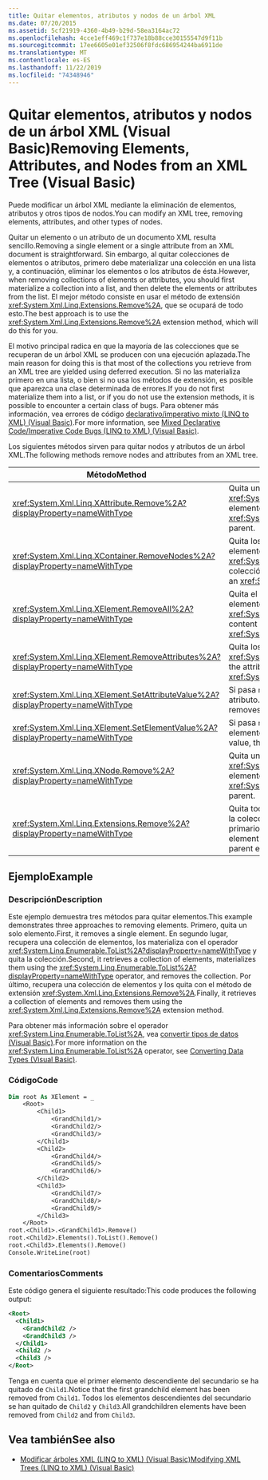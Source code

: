 ```yaml
---
title: Quitar elementos, atributos y nodos de un árbol XML
ms.date: 07/20/2015
ms.assetid: 5cf21919-4360-4b49-b29d-58ea3164ac72
ms.openlocfilehash: 4cce1eff469c1f737e18b88cce30155547d9f11b
ms.sourcegitcommit: 17ee6605e01ef32506f8fdc686954244ba6911de
ms.translationtype: MT
ms.contentlocale: es-ES
ms.lasthandoff: 11/22/2019
ms.locfileid: "74348946"
---
```

# <a name="removing-elements-attributes-and-nodes-from-an-xml-tree-visual-basic"></a><span data-ttu-id="cb73a-102">Quitar elementos, atributos y nodos de un árbol XML (Visual Basic)</span><span class="sxs-lookup"><span data-stu-id="cb73a-102">Removing Elements, Attributes, and Nodes from an XML Tree (Visual Basic)</span></span>
<span data-ttu-id="cb73a-103">Puede modificar un árbol XML mediante la eliminación de elementos, atributos y otros tipos de nodos.</span><span class="sxs-lookup"><span data-stu-id="cb73a-103">You can modify an XML tree, removing elements, attributes, and other types of nodes.</span></span>  
  
 <span data-ttu-id="cb73a-104">Quitar un elemento o un atributo de un documento XML resulta sencillo.</span><span class="sxs-lookup"><span data-stu-id="cb73a-104">Removing a single element or a single attribute from an XML document is straightforward.</span></span> <span data-ttu-id="cb73a-105">Sin embargo, al quitar colecciones de elementos o atributos, primero debe materializar una colección en una lista y, a continuación, eliminar los elementos o los atributos de ésta.</span><span class="sxs-lookup"><span data-stu-id="cb73a-105">However, when removing collections of elements or attributes, you should first materialize a collection into a list, and then delete the elements or attributes from the list.</span></span> <span data-ttu-id="cb73a-106">El mejor método consiste en usar el método de extensión <xref:System.Xml.Linq.Extensions.Remove%2A>, que se ocupará de todo esto.</span><span class="sxs-lookup"><span data-stu-id="cb73a-106">The best approach is to use the <xref:System.Xml.Linq.Extensions.Remove%2A> extension method, which will do this for you.</span></span>  
  
 <span data-ttu-id="cb73a-107">El motivo principal radica en que la mayoría de las colecciones que se recuperan de un árbol XML se producen con una ejecución aplazada.</span><span class="sxs-lookup"><span data-stu-id="cb73a-107">The main reason for doing this is that most of the collections you retrieve from an XML tree are yielded using deferred execution.</span></span> <span data-ttu-id="cb73a-108">Si no las materializa primero en una lista, o bien si no usa los métodos de extensión, es posible que aparezca una clase determinada de errores.</span><span class="sxs-lookup"><span data-stu-id="cb73a-108">If you do not first materialize them into a list, or if you do not use the extension methods, it is possible to encounter a certain class of bugs.</span></span> <span data-ttu-id="cb73a-109">Para obtener más información, vea errores de código [declarativo/imperativo mixto (LINQ to XML) (Visual Basic)](../../../../visual-basic/programming-guide/concepts/linq/mixed-declarative-code-imperative-code-bugs-linq-to-xml.md).</span><span class="sxs-lookup"><span data-stu-id="cb73a-109">For more information, see [Mixed Declarative Code/Imperative Code Bugs (LINQ to XML) (Visual Basic)](../../../../visual-basic/programming-guide/concepts/linq/mixed-declarative-code-imperative-code-bugs-linq-to-xml.md).</span></span>  
  
 <span data-ttu-id="cb73a-110">Los siguientes métodos sirven para quitar nodos y atributos de un árbol XML.</span><span class="sxs-lookup"><span data-stu-id="cb73a-110">The following methods remove nodes and attributes from an XML tree.</span></span>  
  
|<span data-ttu-id="cb73a-111">Método</span><span class="sxs-lookup"><span data-stu-id="cb73a-111">Method</span></span>|<span data-ttu-id="cb73a-112">Descripción</span><span class="sxs-lookup"><span data-stu-id="cb73a-112">Description</span></span>|  
|------------|-----------------|  
|<xref:System.Xml.Linq.XAttribute.Remove%2A?displayProperty=nameWithType>|<span data-ttu-id="cb73a-113">Quita un elemento <xref:System.Xml.Linq.XAttribute> de su elemento primario.</span><span class="sxs-lookup"><span data-stu-id="cb73a-113">Removes an <xref:System.Xml.Linq.XAttribute> from its parent.</span></span>|  
|<xref:System.Xml.Linq.XContainer.RemoveNodes%2A?displayProperty=nameWithType>|<span data-ttu-id="cb73a-114">Quita los nodos secundarios de un elemento <xref:System.Xml.Linq.XContainer> de la colección.</span><span class="sxs-lookup"><span data-stu-id="cb73a-114">Removes the child nodes from an <xref:System.Xml.Linq.XContainer>.</span></span>|  
|<xref:System.Xml.Linq.XElement.RemoveAll%2A?displayProperty=nameWithType>|<span data-ttu-id="cb73a-115">Quita el contenido y los atributos de un elemento <xref:System.Xml.Linq.XElement>.</span><span class="sxs-lookup"><span data-stu-id="cb73a-115">Removes content and attributes from an <xref:System.Xml.Linq.XElement>.</span></span>|  
|<xref:System.Xml.Linq.XElement.RemoveAttributes%2A?displayProperty=nameWithType>|<span data-ttu-id="cb73a-116">Quita los atributos de un elemento <xref:System.Xml.Linq.XElement>.</span><span class="sxs-lookup"><span data-stu-id="cb73a-116">Removes the attributes of an <xref:System.Xml.Linq.XElement>.</span></span>|  
|<xref:System.Xml.Linq.XElement.SetAttributeValue%2A?displayProperty=nameWithType>|<span data-ttu-id="cb73a-117">Si pasa `null` para el valor, quita el atributo.</span><span class="sxs-lookup"><span data-stu-id="cb73a-117">If you pass `null` for value, then removes the attribute.</span></span>|  
|<xref:System.Xml.Linq.XElement.SetElementValue%2A?displayProperty=nameWithType>|<span data-ttu-id="cb73a-118">Si pasa `null` para el valor, quita el elemento secundario.</span><span class="sxs-lookup"><span data-stu-id="cb73a-118">If you pass `null` for value, then removes the child element.</span></span>|  
|<xref:System.Xml.Linq.XNode.Remove%2A?displayProperty=nameWithType>|<span data-ttu-id="cb73a-119">Quita un elemento <xref:System.Xml.Linq.XNode> de su elemento primario.</span><span class="sxs-lookup"><span data-stu-id="cb73a-119">Removes an <xref:System.Xml.Linq.XNode> from its parent.</span></span>|  
|<xref:System.Xml.Linq.Extensions.Remove%2A?displayProperty=nameWithType>|<span data-ttu-id="cb73a-120">Quita todos los atributos o elementos de la colección de origen de su elemento primario.</span><span class="sxs-lookup"><span data-stu-id="cb73a-120">Removes every attribute or element in the source collection from its parent element.</span></span>|  
  
## <a name="example"></a><span data-ttu-id="cb73a-121">Ejemplo</span><span class="sxs-lookup"><span data-stu-id="cb73a-121">Example</span></span>  
  
### <a name="description"></a><span data-ttu-id="cb73a-122">Descripción</span><span class="sxs-lookup"><span data-stu-id="cb73a-122">Description</span></span>  
 <span data-ttu-id="cb73a-123">Este ejemplo demuestra tres métodos para quitar elementos.</span><span class="sxs-lookup"><span data-stu-id="cb73a-123">This example demonstrates three approaches to removing elements.</span></span> <span data-ttu-id="cb73a-124">Primero, quita un solo elemento.</span><span class="sxs-lookup"><span data-stu-id="cb73a-124">First, it removes a single element.</span></span> <span data-ttu-id="cb73a-125">En segundo lugar, recupera una colección de elementos, los materializa con el operador <xref:System.Linq.Enumerable.ToList%2A?displayProperty=nameWithType> y quita la colección.</span><span class="sxs-lookup"><span data-stu-id="cb73a-125">Second, it retrieves a collection of elements, materializes them using the <xref:System.Linq.Enumerable.ToList%2A?displayProperty=nameWithType> operator, and removes the collection.</span></span> <span data-ttu-id="cb73a-126">Por último, recupera una colección de elementos y los quita con el método de extensión <xref:System.Xml.Linq.Extensions.Remove%2A>.</span><span class="sxs-lookup"><span data-stu-id="cb73a-126">Finally, it retrieves a collection of elements and removes them using the <xref:System.Xml.Linq.Extensions.Remove%2A> extension method.</span></span>  
  
 <span data-ttu-id="cb73a-127">Para obtener más información sobre el operador <xref:System.Linq.Enumerable.ToList%2A>, vea [convertir tipos de datos (Visual Basic)](../../../../visual-basic/programming-guide/concepts/linq/converting-data-types.md).</span><span class="sxs-lookup"><span data-stu-id="cb73a-127">For more information on the <xref:System.Linq.Enumerable.ToList%2A> operator, see [Converting Data Types (Visual Basic)](../../../../visual-basic/programming-guide/concepts/linq/converting-data-types.md).</span></span>  
  
### <a name="code"></a><span data-ttu-id="cb73a-128">Código</span><span class="sxs-lookup"><span data-stu-id="cb73a-128">Code</span></span>  
  
```vb  
Dim root As XElement = _  
    <Root>  
        <Child1>  
            <GrandChild1/>  
            <GrandChild2/>  
            <GrandChild3/>  
        </Child1>  
        <Child2>  
            <GrandChild4/>  
            <GrandChild5/>  
            <GrandChild6/>  
        </Child2>  
        <Child3>  
            <GrandChild7/>  
            <GrandChild8/>  
            <GrandChild9/>  
        </Child3>  
    </Root>  
root.<Child1>.<GrandChild1>.Remove()  
root.<Child2>.Elements().ToList().Remove()  
root.<Child3>.Elements().Remove()  
Console.WriteLine(root)  
```  
  
### <a name="comments"></a><span data-ttu-id="cb73a-129">Comentarios</span><span class="sxs-lookup"><span data-stu-id="cb73a-129">Comments</span></span>  
 <span data-ttu-id="cb73a-130">Este código genera el siguiente resultado:</span><span class="sxs-lookup"><span data-stu-id="cb73a-130">This code produces the following output:</span></span>  
  
```xml  
<Root>  
  <Child1>  
    <GrandChild2 />  
    <GrandChild3 />  
  </Child1>  
  <Child2 />  
  <Child3 />  
</Root>  
```  
  
 <span data-ttu-id="cb73a-131">Tenga en cuenta que el primer elemento descendiente del secundario se ha quitado de `Child1`.</span><span class="sxs-lookup"><span data-stu-id="cb73a-131">Notice that the first grandchild element has been removed from `Child1`.</span></span> <span data-ttu-id="cb73a-132">Todos los elementos descendientes del secundario se han quitado de `Child2` y `Child3`.</span><span class="sxs-lookup"><span data-stu-id="cb73a-132">All grandchildren elements have been removed from `Child2` and from `Child3`.</span></span>  
  
## <a name="see-also"></a><span data-ttu-id="cb73a-133">Vea también</span><span class="sxs-lookup"><span data-stu-id="cb73a-133">See also</span></span>

- [<span data-ttu-id="cb73a-134">Modificar árboles XML (LINQ to XML) (Visual Basic)</span><span class="sxs-lookup"><span data-stu-id="cb73a-134">Modifying XML Trees (LINQ to XML) (Visual Basic)</span></span>](../../../../visual-basic/programming-guide/concepts/linq/modifying-xml-trees-linq-to-xml.md)
